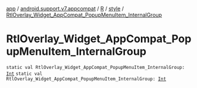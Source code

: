 [app](../../../index.md) / [android.support.v7.appcompat](../../index.md) / [R](../index.md) / [style](index.md) / [RtlOverlay_Widget_AppCompat_PopupMenuItem_InternalGroup](./-rtl-overlay_-widget_-app-compat_-popup-menu-item_-internal-group.md)

# RtlOverlay_Widget_AppCompat_PopupMenuItem_InternalGroup

`static val RtlOverlay_Widget_AppCompat_PopupMenuItem_InternalGroup: `[`Int`](https://kotlinlang.org/api/latest/jvm/stdlib/kotlin/-int/index.html)
`static val RtlOverlay_Widget_AppCompat_PopupMenuItem_InternalGroup: `[`Int`](https://kotlinlang.org/api/latest/jvm/stdlib/kotlin/-int/index.html)
